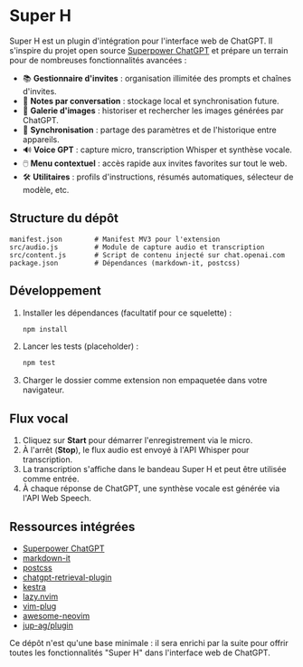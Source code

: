 # Super H

Super H est un plugin d'intégration pour l'interface web de ChatGPT. Il s'inspire du projet open source [Superpower ChatGPT](https://github.com/saeedezzati/superpower-chatgpt) et prépare un terrain pour de nombreuses fonctionnalités avancées :

- 📚 **Gestionnaire d'invites** : organisation illimitée des prompts et chaînes d'invites.
- 📝 **Notes par conversation** : stockage local et synchronisation future.
- 🌉 **Galerie d'images** : historiser et rechercher les images générées par ChatGPT.
- 🔄 **Synchronisation** : partage des paramètres et de l'historique entre appareils.
- 🔊 **Voice GPT** : capture micro, transcription Whisper et synthèse vocale.
- 🖱️ **Menu contextuel** : accès rapide aux invites favorites sur tout le web.
- 🛠️ **Utilitaires** : profils d'instructions, résumés automatiques, sélecteur de modèle, etc.

## Structure du dépôt

```
manifest.json        # Manifest MV3 pour l'extension
src/audio.js         # Module de capture audio et transcription
src/content.js       # Script de contenu injecté sur chat.openai.com
package.json         # Dépendances (markdown-it, postcss)
```

## Développement

1. Installer les dépendances (facultatif pour ce squelette) :
   ```bash
   npm install
   ```
2. Lancer les tests (placeholder) :
   ```bash
   npm test
   ```
3. Charger le dossier comme extension non empaquetée dans votre navigateur.

## Flux vocal

1. Cliquez sur **Start** pour démarrer l'enregistrement via le micro.
2. À l'arrêt (**Stop**), le flux audio est envoyé à l'API Whisper pour transcription.
3. La transcription s'affiche dans le bandeau Super H et peut être utilisée comme entrée.
4. À chaque réponse de ChatGPT, une synthèse vocale est générée via l'API Web Speech.

## Ressources intégrées
- [Superpower ChatGPT](https://github.com/saeedezzati/superpower-chatgpt)
- [markdown-it](https://github.com/markdown-it/markdown-it)
- [postcss](https://github.com/postcss/postcss)
- [chatgpt-retrieval-plugin](https://github.com/openai/chatgpt-retrieval-plugin)
- [kestra](https://github.com/kestra-io/kestra)
- [lazy.nvim](https://github.com/folke/lazy.nvim)
- [vim-plug](https://github.com/junegunn/vim-plug)
- [awesome-neovim](https://github.com/rockerBOO/awesome-neovim)
- [jup-ag/plugin](https://github.com/jup-ag/plugin)

Ce dépôt n'est qu'une base minimale : il sera enrichi par la suite pour offrir toutes les fonctionnalités "Super H" dans l'interface web de ChatGPT.
